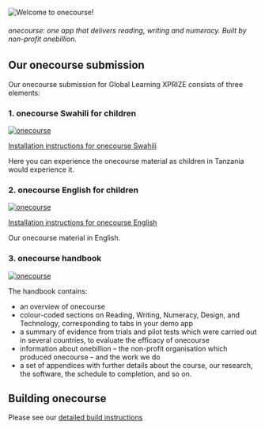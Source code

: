 ![Welcome to onecourse!](https://onebillion.org/img/onecourse/onecourse-logo-medium.svg)


###### onecourse: one app that delivers reading, writing and numeracy. Built by non-profit onebillion.



## Our onecourse submission 
Our onecourse submission for Global Learning XPRIZE consists of three elements:

### 1. onecourse Swahili for children
[![onecourse](https://img.shields.io/badge/Filesytem%20Images-⬇%20Download%20onecourse%20Swahili-ffce00.svg)](https://github.com/XPRIZE/GLEXP-Team-onebillion/releases/tag/v3.0.0 "onecourse swahili")

[Installation instructions for onecourse Swahili](INSTALL.md)

Here you can experience the onecourse material as children in Tanzania would experience it.  

### 2. onecourse English for children
[![onecourse](https://img.shields.io/badge/Filesytem%20Images-⬇%20Download%20onecourse%20English-ff0000.svg)](https://github.com/XPRIZE/GLEXP-Team-onebillion/releases/tag/v3.0.0 "onecourse english")

[Installation instructions for onecourse English](INSTALL.md)

Our onecourse material in English. 

### 3. onecourse handbook
[![onecourse](https://img.shields.io/badge/PDF-📖%20View%20onecourse%20Handbook-0092ff.svg)](onecourse_handbook.pdf "onecourse demo")

The handbook contains:

- an overview of onecourse 
- colour-coded sections on Reading, Writing, Numeracy, Design, and Technology, corresponding to tabs in your demo app 
- a summary of evidence from trials and pilot tests which were carried out in several countries, to evaluate the efficacy of onecourse 
- information about onebillion – the non-profit organisation which produced onecourse – and the work we do
- a set of appendices with further details about the course, our research, the software, the schedule to completion, and so on.


## Building onecourse

Please see our [detailed build instructions](BUILD.md)
